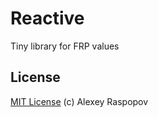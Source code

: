 # Reactive

Tiny library for FRP values

## License

[MIT License](http://en.wikipedia.org/wiki/MIT_License) (c) Alexey Raspopov

